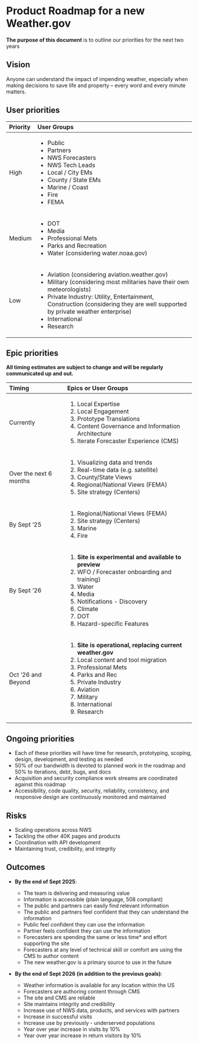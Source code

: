 # Product Roadmap for a new Weather.gov
**The purpose of this document** is to outline our priorities for the next two years

## Vision
Anyone can understand the impact of impending weather, especially when making decisions to save life and property – every word and every minute matters.

## User priorities
| Priority | User Groups |
| :----------- | :-------------|
| High | <ul><li>Public</li><li>Partners</li><li>NWS Forecasters</li><li>NWS Tech Leads</li><li>Local / City EMs</li><li>County / State EMs</li><li>Marine / Coast</li><li>Fire</li><li>FEMA</li></ul> |
| Medium | <ul><li>DOT</li><li>Media</li><li>Professional Mets</li><li>Parks and Recreation</li><li>Water (considering water.noaa.gov)</li></ul> |
| Low | <ul><li>Aviation (considering aviation.weather.gov)</li><li>Military (considering most militaries have their own meteorologists)</li><li>Private Industry: Utility, Entertainment, Construction (considering they are well supported by private weather enterprise)</li><li>International</li><li>Research</li></ul> |


## Epic priorities
**All timing estimates are subject to change and will be regularly communicated up and out.**

| Timing | Epics or User Groups|
| :----------- | :-------------|
| Currently | <ol><li>Local Expertise</li><li>Local Engagement</li><li>Prototype Translations</li><li>Content Governance and Information Architecture</li><li>Iterate Forecaster Experience (CMS)</li></ol> |
| Over the next 6 months | <ol><li>Visualizing data and trends</li><li>Real-time data (e.g. satellite)</li><li>County/State Views</li><li>Regional/National Views (FEMA)</li><li>Site strategy (Centers)</li></ol> |
| By Sept ‘25 | <ol><li>Regional/National Views (FEMA)</li><li>Site strategy (Centers)</li><li>Marine</li><li>Fire</li></ol> |
| By Sept ‘26 | <ol><li>**Site is experimental and available to preview**</li><li>WFO / Forecaster onboarding and training)</li><li>Water</li><li>Media</li><li>Notifications - Discovery</li><li>Climate</li><li>DOT</li><li>Hazard-specific Features</li></ol> |
| Oct ‘26 and Beyond | <ol><li>**Site is operational, replacing current weather.gov**</li><li>Local content and tool migration</li><li>Professional Mets</li><li>Parks and Rec</li><li>Private Industry</li><li>Aviation</li><li>Military</li><li>International</li><li>Research</li></ol> |

## Ongoing priorities

- Each of these priorities will have time for research, prototyping, scoping, design, development, and testing as needed
- 50% of our bandwidth is devoted to planned work in the roadmap and 50% to iterations, debt, bugs, and docs
- Acquisition and security compliance work streams are coordinated against this roadmap
- Accessibility, code quality, security, reliability, consistency, and responsive design are continuously monitored and maintained


## Risks

- Scaling operations across NWS
- Tackling the other 40K pages and products
- Coordination with API development
- Maintaining trust, credibility, and integrity

## Outcomes
- **By the end of Sept 2025**:
  - The team is delivering and measuring value
  - Information is accessible (plain language, 508 compliant)
  - The public and partners can easily find relevant information
  - The public and partners feel confident that they can understand the information
  - Public feel confident they can use the information
  - Partner feels confident they can use the information
  - Forecasters are spending the same or less time* and effort supporting the site
  - Forecasters at any level of technical skill or comfort are using the CMS to author content
  - The new weather.gov is a primary source to use in the future
 
- **By the end of Sept 2026 (in addition to the previous goals)**:
  - Weather information is available for any location within the US
  - Forecasters are authoring content through CMS
  - The site and CMS are reliable
  - Site maintains integrity and credibility
  - Increase use of NWS data, products, and services with partners
  - Increase in successful visits
  - Increase use by previously - underserved populations
  - Year over year increase in visits by 10% 
  - Year over year increase in return visitors by 10%
